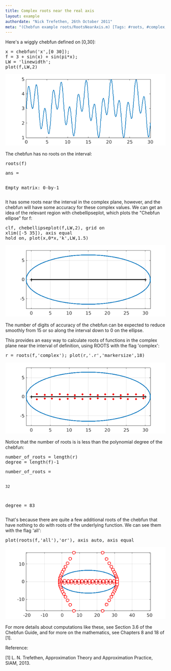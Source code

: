 ```yaml
---
title: Complex roots near the real axis
layout: example
authordate: "Nick Trefethen, 26th October 2011"
meta: "(Chebfun example roots/RootsNearAxis.m) [Tags: #roots, #complex, #CHEBELLIPSEPLOT]"
---
```


Here's a wiggly chebfun defined on [0,30]:

<pre class="mcode-input">x = chebfun('x',[0 30]);
f = 3 + sin(x) + sin(pi*x);
LW = 'linewidth';
plot(f,LW,2)</pre><img src="img/RootsNearAxis_01.png" alt="">

The chebfun has no roots on the interval:

<pre class="mcode-input">roots(f)</pre><pre class="mcode-output">ans =
   Empty matrix: 0-by-1
</pre>It has some roots near the interval in the complex plane, however, and the chebfun will have some accuracy for these complex values. We can get an idea of the relevant region with chebellipseplot, which plots the "Chebfun ellipse" for f:

<pre class="mcode-input">clf, chebellipseplot(f,LW,2), grid on
xlim([-5 35]), axis equal
hold on, plot(x,0*x,'k',LW,1.5)</pre><img src="img/RootsNearAxis_02.png" alt="">

The number of digits of accuracy of the chebfun can be expected to reduce smoothly from 15 or so along the interval down to 0 on the ellipse.

This provides an easy way to calculate roots of functions in the complex plane near the interval of definition, using ROOTS with the flag 'complex':

<pre class="mcode-input">r = roots(f,'complex'); plot(r,'.r','markersize',18)</pre><img src="img/RootsNearAxis_03.png" alt="">

Notice that the number of roots is is less than the polynomial degree of the chebfun:

<pre class="mcode-input">number_of_roots = length(r)
degree = length(f)-1</pre><pre class="mcode-output">number_of_roots =
    32
degree =
    83
</pre>That's because there are quite a few additional roots of the chebfun that have nothing to do with roots of the underlying function.  We can see them with the flag 'all':

<pre class="mcode-input">plot(roots(f,'all'),'or'), axis auto, axis equal</pre><img src="img/RootsNearAxis_04.png" alt="">

For more details about computations like these, see Section 3.6 of the Chebfun Guide, and for more on the mathematics, see Chapters 8 and 18 of [1].

Reference:

[1] L. N. Trefethen, Approximation Theory and Approximation Practice, SIAM, 2013.

